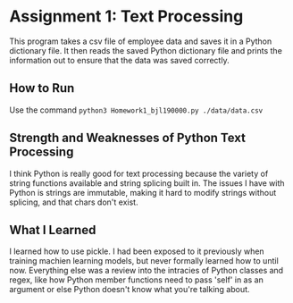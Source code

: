 # Assignment 1: Text Processing
This program takes a csv file of employee data and saves it in a Python dictionary file. It then reads the saved Python dictionary file and prints the information out to ensure that the data was saved correctly.

## How to Run
Use the command `python3 Homework1_bjl190000.py ./data/data.csv`

## Strength and Weaknesses of Python Text Processing
I think Python is really good for text processing because the variety of string functions available and string splicing built in. The issues I have with Python is strings are immutable, making it hard to modify strings without splicing, and that chars don't exist.

## What I Learned
I learned how to use pickle. I had been exposed to it previously when training machien learning models, but never formally learned how to until now. Everything else was a review into the intracies of Python classes and regex, like how Python member functions need to pass 'self' in as an argument or else Python doesn't know what you're talking about.